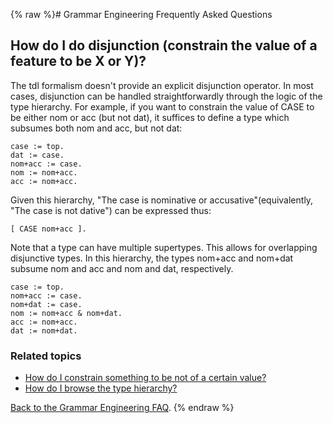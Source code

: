 {% raw %}# Grammar Engineering Frequently Asked Questions

## How do I do disjunction (constrain the value of a feature to be X or Y)?

The tdl formalism doesn't provide an explicit disjunction operator. In
most cases, disjunction can be handled straightforwardly through the
logic of the type hierarchy. For example, if you want to constrain the
value of CASE to be either nom or acc (but not dat), it suffices to
define a type which subsumes both nom and acc, but not dat:

    case := top.
    dat := case.
    nom+acc := case.
    nom := nom+acc.
    acc := nom+acc.

Given this hierarchy, "The case is nominative or
accusative"(equivalently, "The case is not dative") can be expressed
thus:

    [ CASE nom+acc ].

Note that a type can have multiple supertypes. This allows for
overlapping disjunctive types. In this hierarchy, the types nom+acc and
nom+dat subsume nom and acc and nom and dat, respectively.

    case := top.
    nom+acc := case.
    nom+dat := case.
    nom := nom+acc & nom+dat.
    acc := nom+acc.
    dat := nom+dat.

### Related topics

- [How do I constrain something to be not of a certain
value?](https://blog.inductorsoftware.com/docsproto/matrix/GeFaqNegValue)
- [How do I browse the type hierarchy?](https://blog.inductorsoftware.com/docsproto/matrix/GeFaqViewHierarchy)

[Back to the Grammar Engineering FAQ](/GrammarEngineeringFaq).
<update date omitted for speed>{% endraw %}
